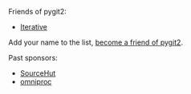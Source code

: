 Friends of pygit2:

- [Iterative](https://iterative.ai/)

Add your name to the list,
[become a friend of pygit2](https://github.com/sponsors/jdavid).

Past sponsors:

- [SourceHut](https://sourcehut.org)
- [omniproc](https://github.com/omniproc)
